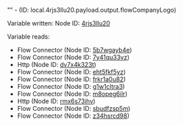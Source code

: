 "" - (ID: local.4rjs3llu20.payload.output.flowCompanyLogo)

Variable written:
Node ID: [4rjs3llu20](../nodes/4rjs3llu20.md)

Variable reads:
* Flow Connector (Node ID: [5b7wgayb4e](../nodes/5b7wgayb4e.md))
* Flow Connector (Node ID: [7y41qu33vz](../nodes/7y41qu33vz.md))
* Http (Node ID: [dv7x4k323t](../nodes/dv7x4k323t.md))
* Flow Connector (Node ID: [eht5fkf5yz](../nodes/eht5fkf5yz.md))
* Flow Connector (Node ID: [frkr1a0u82](../nodes/frkr1a0u82.md))
* Flow Connector (Node ID: [g1w1cltra3](../nodes/g1w1cltra3.md))
* Flow Connector (Node ID: [m8opeg6ilr](../nodes/m8opeg6ilr.md))
* Http (Node ID: [rmx6s73ihv](../nodes/rmx6s73ihv.md))
* Flow Connector (Node ID: [sbudfzsp5m](../nodes/sbudfzsp5m.md))
* Flow Connector (Node ID: [z34hsrcd98](../nodes/z34hsrcd98.md))
